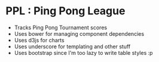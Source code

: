 PPL : Ping Pong League
======================

* Tracks Ping Pong Tournament scores
* Uses bower for managing component dependencies
* Uses d3js for charts
* Uses underscore for templating and other stuff
* Uses bootstrap since I'm too lazy to write table styles :p

